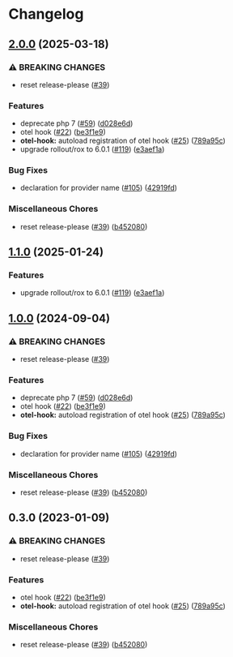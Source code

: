# Changelog

## [2.0.0](https://github.com/ChrisLightfootWild/openfeature-php-sdk-contrib/compare/open-feature/cloudbees-provider-v1.1.0...open-feature/cloudbees-provider-2.0.0) (2025-03-18)


### ⚠ BREAKING CHANGES

* reset release-please ([#39](https://github.com/ChrisLightfootWild/openfeature-php-sdk-contrib/issues/39))

### Features

* deprecate php 7 ([#59](https://github.com/ChrisLightfootWild/openfeature-php-sdk-contrib/issues/59)) ([d028e6d](https://github.com/ChrisLightfootWild/openfeature-php-sdk-contrib/commit/d028e6d7741d07b7edef21b43b249fdb2d18d8f2))
* otel hook ([#22](https://github.com/ChrisLightfootWild/openfeature-php-sdk-contrib/issues/22)) ([be3f1e9](https://github.com/ChrisLightfootWild/openfeature-php-sdk-contrib/commit/be3f1e9ed37dee4bbce8e3701e4693c1b949c398))
* **otel-hook:** autoload registration of otel hook ([#25](https://github.com/ChrisLightfootWild/openfeature-php-sdk-contrib/issues/25)) ([789a95c](https://github.com/ChrisLightfootWild/openfeature-php-sdk-contrib/commit/789a95c47bc278b333bf8b241b0e342baa27acc5))
* upgrade rollout/rox to 6.0.1 ([#119](https://github.com/ChrisLightfootWild/openfeature-php-sdk-contrib/issues/119)) ([e3aef1a](https://github.com/ChrisLightfootWild/openfeature-php-sdk-contrib/commit/e3aef1ad277d8fe90d3f4ab6ddb3e509dafb45f8))


### Bug Fixes

* declaration for provider name ([#105](https://github.com/ChrisLightfootWild/openfeature-php-sdk-contrib/issues/105)) ([42919fd](https://github.com/ChrisLightfootWild/openfeature-php-sdk-contrib/commit/42919fdb8a2d3992ac529ddd7e90d6b99b340732))


### Miscellaneous Chores

* reset release-please ([#39](https://github.com/ChrisLightfootWild/openfeature-php-sdk-contrib/issues/39)) ([b452080](https://github.com/ChrisLightfootWild/openfeature-php-sdk-contrib/commit/b452080443d837c66b554b1bb1a07cadba5a152a))

## [1.1.0](https://github.com/open-feature/php-sdk-contrib/compare/open-feature/cloudbees-provider-1.0.0...open-feature/cloudbees-provider-1.1.0) (2025-01-24)


### Features

* upgrade rollout/rox to 6.0.1 ([#119](https://github.com/open-feature/php-sdk-contrib/issues/119)) ([e3aef1a](https://github.com/open-feature/php-sdk-contrib/commit/e3aef1ad277d8fe90d3f4ab6ddb3e509dafb45f8))

## [1.0.0](https://github.com/open-feature/php-sdk-contrib/compare/open-feature/cloudbees-provider-v1.0.0...open-feature/cloudbees-provider-1.0.0) (2024-09-04)


### ⚠ BREAKING CHANGES

* reset release-please ([#39](https://github.com/open-feature/php-sdk-contrib/issues/39))

### Features

* deprecate php 7 ([#59](https://github.com/open-feature/php-sdk-contrib/issues/59)) ([d028e6d](https://github.com/open-feature/php-sdk-contrib/commit/d028e6d7741d07b7edef21b43b249fdb2d18d8f2))
* otel hook ([#22](https://github.com/open-feature/php-sdk-contrib/issues/22)) ([be3f1e9](https://github.com/open-feature/php-sdk-contrib/commit/be3f1e9ed37dee4bbce8e3701e4693c1b949c398))
* **otel-hook:** autoload registration of otel hook ([#25](https://github.com/open-feature/php-sdk-contrib/issues/25)) ([789a95c](https://github.com/open-feature/php-sdk-contrib/commit/789a95c47bc278b333bf8b241b0e342baa27acc5))


### Bug Fixes

* declaration for provider name ([#105](https://github.com/open-feature/php-sdk-contrib/issues/105)) ([42919fd](https://github.com/open-feature/php-sdk-contrib/commit/42919fdb8a2d3992ac529ddd7e90d6b99b340732))


### Miscellaneous Chores

* reset release-please ([#39](https://github.com/open-feature/php-sdk-contrib/issues/39)) ([b452080](https://github.com/open-feature/php-sdk-contrib/commit/b452080443d837c66b554b1bb1a07cadba5a152a))

## 0.3.0 (2023-01-09)


### ⚠ BREAKING CHANGES

* reset release-please ([#39](https://github.com/open-feature/php-sdk-contrib/issues/39))

### Features

* otel hook ([#22](https://github.com/open-feature/php-sdk-contrib/issues/22)) ([be3f1e9](https://github.com/open-feature/php-sdk-contrib/commit/be3f1e9ed37dee4bbce8e3701e4693c1b949c398))
* **otel-hook:** autoload registration of otel hook ([#25](https://github.com/open-feature/php-sdk-contrib/issues/25)) ([789a95c](https://github.com/open-feature/php-sdk-contrib/commit/789a95c47bc278b333bf8b241b0e342baa27acc5))


### Miscellaneous Chores

* reset release-please ([#39](https://github.com/open-feature/php-sdk-contrib/issues/39)) ([b452080](https://github.com/open-feature/php-sdk-contrib/commit/b452080443d837c66b554b1bb1a07cadba5a152a))
